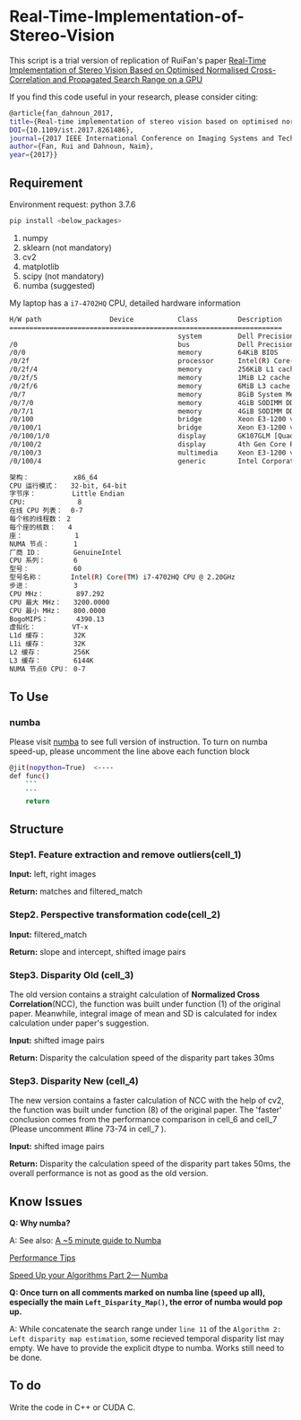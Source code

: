 # Real-Time-Implementation-of-Stereo-Vision
This script is a trial version of replication of RuiFan's paper [Real-Time Implementation of Stereo Vision Based on Optimised Normalised Cross-Correlation and Propagated Search Range on a GPU](https://ieeexplore.ieee.org/document/8261486)

If you find this code useful in your research, please consider citing:
```sh
@article{fan_dahnoun_2017,
title={Real-time implementation of stereo vision based on optimised normalised cross-correlation and propagated search range on a GPU}, 
DOI={10.1109/ist.2017.8261486}, 
journal={2017 IEEE International Conference on Imaging Systems and Techniques (IST)}, 
author={Fan, Rui and Dahnoun, Naim},
year={2017}}
```
## Requirement
Environment request: python 3.7.6
```sh
pip install <below_packages>
```
1. numpy
2. sklearn (not mandatory)
3. cv2
4. matplotlib
5. scipy (not mandatory)
6. numba (suggested)

My laptop has a `i7-4702HQ`  CPU, detailed hardware information
```sh
H/W path                 Device           Class          Description
====================================================================
                                          system         Dell Precision M3800 (D
/0                                        bus            Dell Precision M3800
/0/0                                      memory         64KiB BIOS
/0/2f                                     processor      Intel(R) Core(TM) i7-47
/0/2f/4                                   memory         256KiB L1 cache
/0/2f/5                                   memory         1MiB L2 cache
/0/2f/6                                   memory         6MiB L3 cache
/0/7                                      memory         8GiB System Memory
/0/7/0                                    memory         4GiB SODIMM DDR3 Synchr
/0/7/1                                    memory         4GiB SODIMM DDR3 Synchr
/0/100                                    bridge         Xeon E3-1200 v3/4th Gen
/0/100/1                                  bridge         Xeon E3-1200 v3/4th Gen
/0/100/1/0                                display        GK107GLM [Quadro K1100M
/0/100/2                                  display        4th Gen Core Processor 
/0/100/3                                  multimedia     Xeon E3-1200 v3/4th Gen
/0/100/4                                  generic        Intel Corporation

架构：           x86_64
CPU 运行模式：   32-bit, 64-bit
字节序：         Little Endian
CPU:             8
在线 CPU 列表：  0-7
每个核的线程数： 2
每个座的核数：   4
座：             1
NUMA 节点：      1
厂商 ID：        GenuineIntel
CPU 系列：       6
型号：           60
型号名称：       Intel(R) Core(TM) i7-4702HQ CPU @ 2.20GHz
步进：           3
CPU MHz：        897.292
CPU 最大 MHz：   3200.0000
CPU 最小 MHz：   800.0000
BogoMIPS：       4390.13
虚拟化：         VT-x
L1d 缓存：       32K
L1i 缓存：       32K
L2 缓存：        256K
L3 缓存：        6144K
NUMA 节点0 CPU： 0-7
```
## To Use
### numba
Please visit [numba](https://github.com/numba/numba) to see full version of instruction.
To turn on numba speed-up, please uncomment the line above each function block
```sh
@jit(nopython=True)  <----
def func()
    ```
    ```
    return
```

## Structure
### Step1. Feature extraction and remove outliers(cell_1)

**Input:** left, right images

**Return:** matches and filtered_match

### Step2. Perspective transformation code(cell_2)

**Input:**  filtered_match

**Return:** slope and intercept, shifted image pairs

### Step3. Disparity Old (cell_3)
The old version contains a straight calculation of **Normalized Cross Correlation**(NCC), the function was built under function (1) of the original paper. Meanwhile, integral image of mean and SD is calculated for index calculation under paper's suggestion.

**Input:**  shifted image pairs

**Return:** Disparity
the calculation speed of the disparity part takes 30ms

### Step3. Disparity New (cell_4)

The new version contains a faster calculation of NCC with the help of cv2, the function was built under function (8) of the original paper. The 'faster' conclusion comes from the performance comparison in cell_6 and cell_7 (Please uncomment #line 73-74 in cell_7 ).

**Input:**  shifted image pairs

**Return:** Disparity
the calculation speed of the disparity part takes 50ms, the overall performance is not as good as the old version.

## Know Issues 
**Q: Why numba?**

A: 
See also:
[A ~5 minute guide to Numba](https://numba.pydata.org/numba-doc/latest/user/5minguide.html) 

[Performance Tips](https://numba.pydata.org/numba-doc/latest/user/performance-tips.html#performance-tips)

[Speed Up your Algorithms Part 2— Numba](https://towardsdatascience.com/speed-up-your-algorithms-part-2-numba-293e554c5cc1)

**Q: Once turn on all comments marked on numba line (speed up all), especially the main `Left_Disparity_Map()`, the error of numba would pop up.**

A: While concatenate the search range under `line 11` of the `Algorithm 2: Left disparity map estimation`, some recieved temporal disparity list may empty. We have to provide the explicit dtype to numba. Works still need to be done.


## To do
Write the code in C++ or CUDA C.
